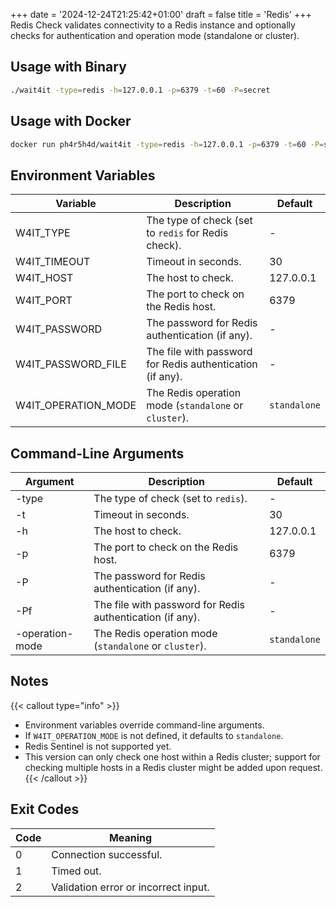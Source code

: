 +++
date = '2024-12-24T21:25:42+01:00'
draft = false
title = 'Redis'
+++
Redis Check validates connectivity to a Redis instance and optionally checks for authentication and operation mode (standalone or cluster).

## Usage with Binary
```bash
./wait4it -type=redis -h=127.0.0.1 -p=6379 -t=60 -P=secret
```

## Usage with Docker
```bash
docker run ph4r5h4d/wait4it -type=redis -h=127.0.0.1 -p=6379 -t=60 -P=secret
```

## Environment Variables

| Variable            | Description                                               | Default      |
|---------------------|-----------------------------------------------------------|--------------|
| W4IT_TYPE           | The type of check (set to `redis` for Redis check).       | -            |
| W4IT_TIMEOUT        | Timeout in seconds.                                       | 30           |
| W4IT_HOST           | The host to check.                                        | 127.0.0.1    |
| W4IT_PORT           | The port to check on the Redis host.                      | 6379         |
| W4IT_PASSWORD       | The password for Redis authentication (if any).           | -            |
| W4IT_PASSWORD_FILE  | The file with password for Redis authentication (if any). | -            |
| W4IT_OPERATION_MODE | The Redis operation mode (`standalone` or `cluster`).     | `standalone` |

## Command-Line Arguments

| Argument        | Description                                               | Default      |
|-----------------|-----------------------------------------------------------|--------------|
| -type           | The type of check (set to `redis`).                       | -            |
| -t              | Timeout in seconds.                                       | 30           |
| -h              | The host to check.                                        | 127.0.0.1    |
| -p              | The port to check on the Redis host.                      | 6379         |
| -P              | The password for Redis authentication (if any).           | -            |
| -Pf             | The file with password for Redis authentication (if any). | -            |
| -operation-mode | The Redis operation mode (`standalone` or `cluster`).     | `standalone` |

## Notes
{{< callout type="info" >}}
- Environment variables override command-line arguments.
- If `W4IT_OPERATION_MODE` is not defined, it defaults to `standalone`.
- Redis Sentinel is not supported yet.
- This version can only check one host within a Redis cluster; support for checking multiple hosts in a Redis cluster might be added upon request.
{{< /callout >}}


## Exit Codes
| Code | Meaning                              |
|------|--------------------------------------|
| 0    | Connection successful.               |
| 1    | Timed out.                           |
| 2    | Validation error or incorrect input. |
